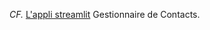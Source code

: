 *CF.* [L'appli streamlit](https://vdepythontpncpy178-9ycvguzwy3qrrjryeb5via.streamlit.app/) Gestionnaire de Contacts.

